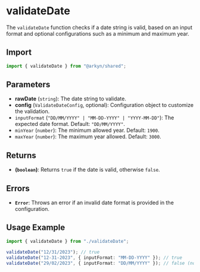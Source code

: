 # validateDate

The `validateDate` function checks if a date string is valid, based on an input format and optional configurations such as a minimum and maximum year.

## Import

```ts
import { validateDate } from "@arkyn/shared";
```

## Parameters

- **rawDate** (`string`): The date string to validate.
- **config** (`ValidateDateConfig`, optional): Configuration object to customize the validation.
- `inputFormat` (`"DD/MM/YYYY" | "MM-DD-YYYY" | "YYYY-MM-DD"`): The expected date format. Default: `"DD/MM/YYYY"`.
- `minYear` (`number`): The minimum allowed year. Default: `1900`.
- `maxYear` (`number`): The maximum year allowed. Default: `3000`.

## Returns

- **(`boolean`)**: Returns `true` if the date is valid, otherwise `false`.

## Errors

- **`Error`**: Throws an error if an invalid date format is provided in the configuration.

## Usage Example

```ts
import { validateDate } from "./validateDate";

validateDate("12/31/2023"); // true
validateDate("12-31-2023", { inputFormat: "MM-DD-YYYY" }); // true
validateDate("29/02/2023", { inputFormat: "DD/MM/YYYY" }); // false (not a leap year)
```
